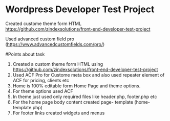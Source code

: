 # Wordpress Developer Test Project

Created custome theme form  HTML https://github.com/zindexsolutions/front-end-developer-test-project

Used advanced custom field pro (https://www.advancedcustomfields.com/pro/)

#Points about task

1) Created a custom theme form HTML using https://github.com/zindexsolutions/front-end-developer-test-project
2) Used ACF Pro for Custome meta box and also used repeater element of ACF for pricing, clients etc
3) Home is 100% editable form Home Page and theme options.
4) For theme options used ACF
5) In theme just used only required files like header.php, footer.php etc
6) For the home page body content created page- template (home-template.php)
7) For footer links created widgets and menus




